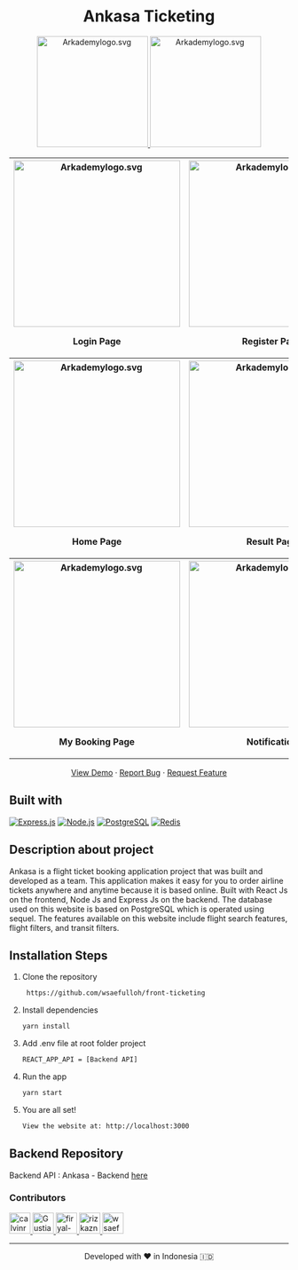 <h1 align="center">
  Ankasa Ticketing
</h1>

<p align="center">
  <a href="https://www.arkademy.com/auth/signup">
    <img src="https://www.arkademy.com/img/logo%20arkademy.1c82cf5c.svg" width="200px"alt="Arkademylogo.svg" />
  </a>
  <a href="https://www.fazztrack.com/">
    <img src="https://www.fazztrack.com/_nuxt/img/fazztrack-logo-color.db4c9cc.svg" width="200px" alt="Arkademylogo.svg" />
  </a>
</p>

<div align="center">
    <table>
  <tr>
    <th>
      <img src="https://res.cloudinary.com/dyli6i0pw/image/upload/v1634144317/SS%20Ankasa/0_2_v4c1yo.png" width="300px" alt="Arkademylogo.svg" />
        <p align="center">Login Page</p>
    </th>
    <th>
      <img src="https://res.cloudinary.com/dyli6i0pw/image/upload/v1634144319/SS%20Ankasa/0_3_shki7v.png" width="300px" alt="Arkademylogo.svg" />
        <p align="center">Register Page</p>
    </th>
     <th>
      <img src="https://res.cloudinary.com/dyli6i0pw/image/upload/v1634144314/SS%20Ankasa/0_1_nmbdye.png" width="300px" alt="Arkademylogo.svg" />
        <p align="center">Forgot Password</p>
    </th>
  </tr>
 <tr>
    <th>
      <img src="https://res.cloudinary.com/dyli6i0pw/image/upload/v1634144324/SS%20Ankasa/1_imrczi.png" width="300px" alt="Arkademylogo.svg" />
        <p align="center">Home Page</p>
    </th>
    <th>
      <img src="https://res.cloudinary.com/dyli6i0pw/image/upload/v1634144311/SS%20Ankasa/2_vrwqfs.png" width="300px" alt="Arkademylogo.svg" />
       <p align="center">Result Page</p>
    </th>
    <th>
      <img src="https://res.cloudinary.com/dyli6i0pw/image/upload/v1634144320/SS%20Ankasa/3_fwp2oj.png" width="300px" alt="Arkademylogo.svg" />
        <p align="center">Input Form Booking</p>
    </th>
  </tr>
       <tr>
    <th>
      <img src="https://res.cloudinary.com/dyli6i0pw/image/upload/v1634144327/SS%20Ankasa/4_dpislj.png" width="300px" alt="Arkademylogo.svg" />
        <p align="center">My Booking Page</p>
    </th>
    <th>
      <img src="https://res.cloudinary.com/dyli6i0pw/image/upload/v1634144319/SS%20Ankasa/5_smyxru.png" width="300px" alt="Arkademylogo.svg" />
       <p align="center">Notification</p>
    </th>
    <th>
      <img src="https://res.cloudinary.com/dyli6i0pw/image/upload/v1634144322/SS%20Ankasa/6_kr2fxt.png" width="300px" alt="Arkademylogo.svg" />
        <p align="center">Chat</p>
    </th>
  </tr>
  
</table>
  </div>

<p align="center">
    <a href="https://ankasa.online" target="blank">View Demo</a>
  · <a href="https://github.com/wsaefulloh/front-ticketing/issues">Report Bug</a>
  · <a href="https://github.com/wsaefulloh/front-ticketing/pulls">Request Feature</a>
</p>


## Built with

[![Express.js](https://img.shields.io/badge/Express.js-4.x-orange.svg?style=rounded-square)](https://expressjs.com/en/starter/installing.html)
[![Node.js](https://img.shields.io/badge/Node.js-v.12.13-green.svg?style=rounded-square)](https://nodejs.org/)
[![PostgreSQL](https://img.shields.io/badge/PostgreSQL-v.13.3-blue.svg?style=rounded-square)](https://www.postgresql.org/)
[![Redis](https://img.shields.io/badge/Redis-v.6.2-red.svg?style=rounded-square)](https://redis.io/)

## Description about project
Ankasa is a flight ticket booking application project that was built and developed as a team. This application makes it easy for you to order airline tickets anywhere and anytime because it is based online. Built with React Js on the frontend, Node Js and Express Js on the backend. The database used on this website is based on PostgreSQL which is operated using sequel. The features available on this website include flight search features, flight filters, and transit filters.

## Installation Steps

1. Clone the repository

   ```bash
    https://github.com/wsaefulloh/front-ticketing
    ```

2. Install dependencies

   ```bash
   yarn install
   ```

3. Add .env file at root folder project

   ```sh
   REACT_APP_API = [Backend API]
   ```

4. Run the app

   ```bash
   yarn start
   ```

5. You are all set!

   ```bash
   View the website at: http://localhost:3000
   ```

## Backend Repository
Backend API : Ankasa - Backend [here](https://github.com/wsaefulloh/back-ticketing)

### Contributors
<a href = "https://github.com/Gustiana882/front-ticketing/graphs/contributors">
  <img src="https://avatars.githubusercontent.com/u/83713045?s=60&amp;v=4" class="avatar avatar-user" alt="calvinrahmat" width="38" height="38">
  <img src="https://avatars.githubusercontent.com/u/55304067?s=60&amp;v=4" class="avatar avatar-user" alt="Gustiana882" width="38" height="38">
  <img src="https://avatars.githubusercontent.com/u/53255114?s=60&amp;v=4" class="avatar avatar-user" alt="firyal-salsa" width="38" height="38">
  <img src="https://avatars.githubusercontent.com/u/70585701?s=60&amp;v=4" class="avatar avatar-user" alt="rizkazn" width="38" height="38">
  <img src="https://avatars.githubusercontent.com/u/79564390?s=60&amp;v=4" class="avatar avatar-user" alt="wsaefulloh" width="38" height="38">
</a>

<hr>
<p align="center">
Developed with ❤️ in Indonesia 	🇮🇩
</p>
